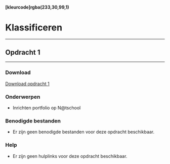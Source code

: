 #### [kleurcode]rgba(233,30,99,1)

# Klassificeren

---
## Opdracht 1
---

### Download
<a href="" target="_blank">Download opdracht 1</a>

### Onderwerpen
*   Inrichten portfolio op N@tschool

### Benodigde bestanden
*   Er zijn geen benodigde bestanden voor deze opdracht beschikbaar.

### Help
*   Er zijn geen hulplinks voor deze opdracht beschikbaar.